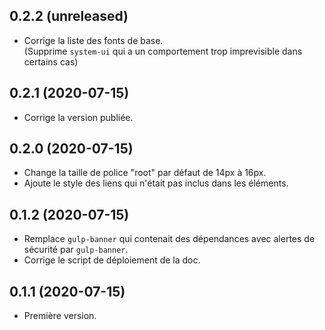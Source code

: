 ## 0.2.2 (unreleased)
- Corrige la liste des fonts de base.  
  (Supprime `system-ui` qui a un comportement trop imprevisible dans certains cas)

## 0.2.1 (2020-07-15)
- Corrige la version publiée.

## 0.2.0 (2020-07-15)
- Change la taille de police "root" par défaut de 14px à 16px.
- Ajoute le style des liens qui n'était pas inclus dans les éléments.

## 0.1.2 (2020-07-15)
- Remplace `gulp-banner` qui contenait des dépendances avec alertes de sécurité par `gulp-banner`.
- Corrige le script de déploiement de la doc.

## 0.1.1 (2020-07-15)
- Première version.
